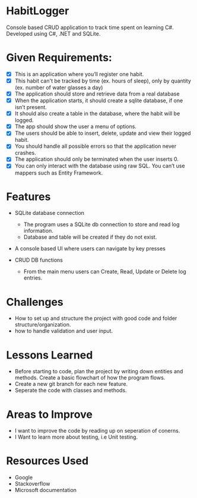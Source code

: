 # HabitLogger


Console based CRUD application to track time spent on learning C#.
Developed using C#, .NET and SQLite.


# Given Requirements:
- [x] This is an application where you’ll register one habit.
- [x] This habit can't be tracked by time (ex. hours of sleep), only by quantity (ex. number of water glasses a day)
- [x] The application should store and retrieve data from a real database
- [x] When the application starts, it should create a sqlite database, if one isn’t present.
- [x] It should also create a table in the database, where the habit will be logged.
- [x] The app should show the user a menu of options.
- [x] The users should be able to insert, delete, update and view their logged habit.
- [x] You should handle all possible errors so that the application never crashes.
- [x] The application should only be terminated when the user inserts 0.
- [x] You can only interact with the database using raw SQL. You can’t use mappers such as Entity Framework.

# Features

* SQLite database connection

	- The program uses a SQLite db connection to store and read log information. 
	- Database and table will be created if they do not exist.

* A console based UI where users can navigate by key presses
 

* CRUD DB functions

	- From the main menu users can Create, Read, Update or Delete log entries.




# Challenges
	
- How to set up and structure the project with good code and folder structure/organization.
- how to handle validation and user input.
	
# Lessons Learned
- Before starting to code, plan the project by writing down entities and methods. Create a basic flowchart of how the program flows. 
- Create a new git branch for each new feature. 
- Seperate the code with classes and methods.

# Areas to Improve
- I want to improve the code by reading up on seperation of conerns.
- I Want to learn more about testing, i.e Unit testing. 


# Resources Used
- Google
- Stackoverflow
- Microsoft documentation
